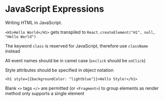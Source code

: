 # JavaScript Expressions

Writing HTML in JavaScript.

`<H1>Hello World</H1>` gets transpiled to `React.createElement("H1", null, "Hello World")`

The keyword `class` is reserved for JavaScript, therefore use `className` instead

All event names should be in camel case (`onclick` should be `onClick`)

Style attributes should be specified in object notation

`<h1 style={{backgroundColor: "lightblue"}}>Hello Style!</h1>`

Blank `<>` tags `</>` are permitted (or `<Fragment>`) to group elements as render method only supports a single element
